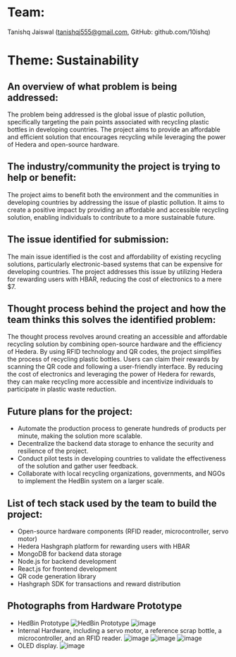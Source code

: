 # Team:
Tanishq Jaiswal (tanishqj555@gmail.com, GitHub: github.com/10ishq)

# Theme: Sustainability

## An overview of what problem is being addressed:
The problem being addressed is the global issue of plastic pollution, specifically targeting the pain points associated with recycling plastic bottles in developing countries. The project aims to provide an affordable and efficient solution that encourages recycling while leveraging the power of Hedera and open-source hardware.

## The industry/community the project is trying to help or benefit:
The project aims to benefit both the environment and the communities in developing countries by addressing the issue of plastic pollution. It aims to create a positive impact by providing an affordable and accessible recycling solution, enabling individuals to contribute to a more sustainable future.

## The issue identified for submission:
The main issue identified is the cost and affordability of existing recycling solutions, particularly electronic-based systems that can be expensive for developing countries. The project addresses this issue by utilizing Hedera for rewarding users with HBAR, reducing the cost of electronics to a mere $7.

## Thought process behind the project and how the team thinks this solves the identified problem:
The thought process revolves around creating an accessible and affordable recycling solution by combining open-source hardware and the efficiency of Hedera. By using RFID technology and QR codes, the project simplifies the process of recycling plastic bottles. Users can claim their rewards by scanning the QR code and following a user-friendly interface. By reducing the cost of electronics and leveraging the power of Hedera for rewards, they can make recycling more accessible and incentivize individuals to participate in plastic waste reduction.

## Future plans for the project:
- Automate the production process to generate hundreds of products per minute, making the solution more scalable.
- Decentralize the backend data storage to enhance the security and resilience of the project.
- Conduct pilot tests in developing countries to validate the effectiveness of the solution and gather user feedback.
- Collaborate with local recycling organizations, governments, and NGOs to implement the HedBin system on a larger scale.

## List of tech stack used by the team to build the project:
- Open-source hardware components (RFID reader, microcontroller, servo motor)
- Hedera Hashgraph platform for rewarding users with HBAR
- MongoDB for backend data storage
- Node.js for backend development
- React.js for frontend development
- QR code generation library
- Hashgraph SDK for transactions and reward distribution

## Photographs from Hardware Prototype
- HedBin Prototype
  ![HedBin Prototype](https://github.com/10ishq/HedBin/assets/30299564/16cf1363-68ce-4c8e-9a3c-b58f34e12009)
  ![image](https://github.com/10ishq/HedBin/assets/30299564/f5ee17a8-2f3b-4153-844b-a1645a080d6d)
- Internal Hardware, including a servo motor, a reference scrap bottle, a microcontroller, and an RFID reader.
  ![image](https://github.com/10ishq/HedBin/assets/30299564/84d57ecf-fc7d-490c-9cf2-5ed896e9baaf)
  ![image](https://github.com/10ishq/HedBin/assets/30299564/7fa80ed7-38f8-4f3a-b835-e32b30cc7a96)
  ![image](https://github.com/10ishq/HedBin/assets/30299564/394818bd-eb9a-49ab-a2c3-b2dbac706a03)
- OLED display.
  ![image](https://github.com/10ishq/HedBin/assets/30299564/dc13e7ef-dbb9-4318-bad9-a08a95424dee)

  




